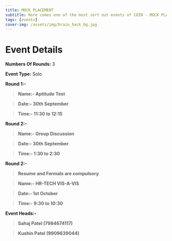 ```yaml
---
title: MOCK PLACEMENT 
subtitle: Here comes one of the most sort out events of COIN - MOCK PLACEMENT
tags: [events]
cover-img: /assets/img/brain_hack_bg.jpg
---
```



# Event Details

**Numbers Of Rounds:** 3

**Event Type:** Solo

**Round 1:-**

   > **Name:- Aptitude Test**
  
   > **Date:- 30th September**
  
   > **Time:- 11:30 to 12:15**

**Round 2:-**
  
   > **Name:-  Group Discussion**
  
   > **Date:- 30th September**
  
   > **Time:- 1:30 to 2:30**

**Round 2:-**

   > **Resume and Formals are compulsory**

   > **Name:-  HR-TECH VIS-A-VIS**
  
   > **Date:- 1st October**
  
   > **Time:- 9:30 to 10:30**

**Event Heads:-**

   > **Sahaj Patel (7984674117)**
   
   > **Kushin Patel (9909639044)**
